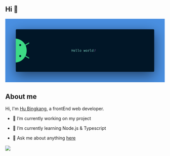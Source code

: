 ## Hi 👋

<img src="https://raw.githubusercontent.com/hubingkang/hubingkang/master/resources/banner.png" alt="Hello world">


## About me

Hi, I'm [Hu Bingkang](https://www.hubingkang.com), a frontEnd web developer.

- 🔭 I’m currently working on my project
- 🌱 I’m currently learning Node.js & Typescript

- 💬 Ask me about anything [here](https://github.com/hubingkang/hubingkang/issues)

<!-- 卡片参考： https://github.com/anuraghazra/github-readme-stats/blob/master/readme_cn.md -->
<div>
    <a href="https://github.com/hubingkang/github-readme-stats">
        <img align="center" src="https://github-readme-stats.vercel.app/api?username=hubingkang&show_icons=true&include_all_commits=true&theme=radical" />
    </a>
</div>

<!--
**hubingkang/hubingkang** is a ✨ _special_ ✨ repository because its `README.md` (this file) appears on your GitHub profile.

Here are some ideas to get you started:

- 🔭 I’m currently working on ...
- 🌱 I’m currently learning ...
- 👯 I’m looking to collaborate on ...
- 🤔 I’m looking for help with ...
- 💬 Ask me about ...
- 📫 How to reach me: ...
- 😄 Pronouns: ...
- ⚡ Fun fact: ...
-->
